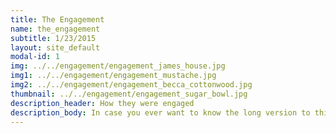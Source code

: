 ```yaml
---
title: The Engagement
name: the_engagement
subtitle: 1/23/2015
layout: site_default
modal-id: 1
img: ../../engagement/engagement_james_house.jpg
img1: ../../engagement/engagement_mustache.jpg
img2: ../../engagement/engagement_becca_cottonwood.jpg
thumbnail: ../../engagement/engagement_sugar_bowl.jpg
description_header: How they were engaged
description_body: In case you ever want to know the long version to this story, you should know Becca tells it best... Now that you're aware of that; After a morning of powder skiing and driving around Donner Summit's 10 foot snowbanks during blizzard'ing conditions, Dan shaved his mustache and took Becca out for a sunset nordic ski around the neighborhood where they were staying. After hearing Becca mention one particular cabin in which she could see them growing old together, Dan took the opportunity to stop skiing for a few moments. He read her the loveliest words ever written (sadly, the notes for which have since been lost) and then got down on one knee to ask her to marry him. After 3.5 hours of contemplation, she looked down with tear-filled eyes and confirmed that, 'yes', she would marry him. Afterward, they celebrated by enjoying champagne with their dear friend and weekend host, Sandy, and then ventured to Truckee for a private and low-key dinner at Cottonwood Restaurant (one of their favorites.)
---
```

